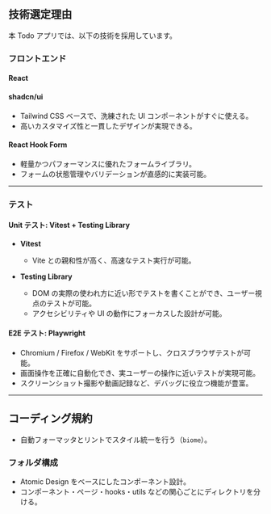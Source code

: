## 技術選定理由

本 Todo アプリでは、以下の技術を採用しています。

### フロントエンド

#### React

#### shadcn/ui

- Tailwind CSS ベースで、洗練された UI コンポーネントがすぐに使える。
- 高いカスタマイズ性と一貫したデザインが実現できる。

#### React Hook Form

- 軽量かつパフォーマンスに優れたフォームライブラリ。
- フォームの状態管理やバリデーションが直感的に実装可能。

---

### テスト

#### Unit テスト: Vitest + Testing Library

- **Vitest**

  - Vite との親和性が高く、高速なテスト実行が可能。

- **Testing Library**
  - DOM の実際の使われ方に近い形でテストを書くことができ、ユーザー視点のテストが可能。
  - アクセシビリティや UI の動作にフォーカスした設計が可能。

#### E2E テスト: Playwright

- Chromium / Firefox / WebKit をサポートし、クロスブラウザテストが可能。
- 画面操作を正確に自動化でき、実ユーザーの操作に近いテストが実現可能。
- スクリーンショット撮影や動画記録など、デバッグに役立つ機能が豊富。

---

## コーディング規約

- 自動フォーマッタとリントでスタイル統一を行う（`biome`）。

### フォルダ構成

- Atomic Design をベースにしたコンポーネント設計。
- コンポーネント・ページ・hooks・utils などの関心ごとにディレクトリを分ける。
